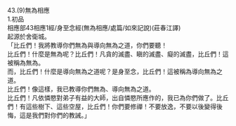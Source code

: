 43.(9)無為相應  
1.初品  
相應部43相應1經/身至念經(無為相應/處篇/如來記說)(莊春江譯)  
起源於舍衛城。  
「比丘們！我將教導你們無為與導向無為之道，你們要聽！  
比丘們！什麼是無為呢？比丘們！凡貪的滅盡、瞋的滅盡、癡的滅盡，比丘們！這被稱為無為。  
而，比丘們！什麼是導向無為之道呢？是身至念，比丘們！這被稱為導向無為之道。  
比丘們！像這樣，我已教導你們無為、導向無為之道。  
比丘們！凡依憐愍對弟子有益的大師，出自憐愍所應作的，我已為你們做了。比丘們！有這些樹下、這些空屋，比丘們！你們要修禪！不要放逸，不要以後變得後悔，這是我們對你們的教誡。」  
  
  
